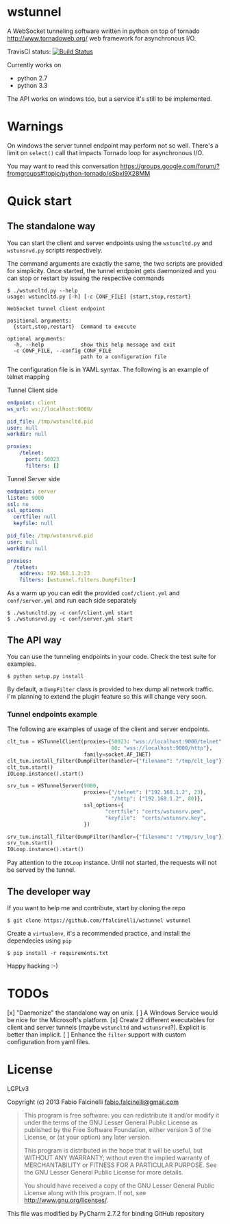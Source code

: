 wstunnel
========

A WebSocket tunneling software written in python on top of tornado http://www.tornadoweb.org/ web framework for asynchronous I/O.

TravisCI status: [![Build Status](https://travis-ci.org/ffalcinelli/wstunnel.png)](https://travis-ci.org/ffalcinelli/wstunnel)

Currently works on

* python 2.7
* python 3.3

The API works on windows too, but a service it's still to be implemented.

Warnings
========

On windows the server tunnel endpoint may perform not so well. There's a limit on `select()` call that impacts Tornado
loop for asynchronous I/O.

You may want to read this conversation https://groups.google.com/forum/?fromgroups#!topic/python-tornado/oSbxI9X28MM

Quick start
===========

The standalone way
------------------

You can start the client and server endpoints using the `wstuncltd.py` and `wstunsrvd.py` scripts respectively.

The command arguments are exactly the same, the two scripts are provided for simplicity. Once started, the tunnel endpoint
gets daemonized and you can stop or restart by issuing the respective commands

    $ ./wstuncltd.py --help
    usage: wstuncltd.py [-h] [-c CONF_FILE] {start,stop,restart}

    WebSocket tunnel client endpoint

    positional arguments:
      {start,stop,restart}  Command to execute

    optional arguments:
      -h, --help            show this help message and exit
      -c CONF_FILE, --config CONF_FILE
                            path to a configuration file



The configuration file is in YAML syntax. The following is an example of telnet mapping

Tunnel Client side

```yaml
endpoint: client
ws_url: ws://localhost:9000/

pid_file: /tmp/wstuncltd.pid
user: null
workdir: null

proxies:
    /telnet:
      port: 50023
      filters: []
```

Tunnel Server side

```yaml
endpoint: server
listen: 9000
ssl: no
ssl_options:
  certfile: null
  keyfile: null

pid_file: /tmp/wstunsrvd.pid
user: null
workdir: null

proxies:
  /telnet:
    address: 192.168.1.2:23
    filters: [wstunnel.filters.DumpFilter]
```

As a warm up you can edit the provided `conf/client.yml` and `conf/server.yml` and run each side separately

    $ ./wstuncltd.py -c conf/client.yml start
    $ ./wstunsrvd.py -c conf/server.yml start


The API way
-----------

You can use the tunneling endpoints in your code. Check the test suite for examples.

    $ python setup.py install

By default, a `DumpFilter` class is provided to hex dump all network traffic.
I'm planning to extend the plugin feature so this will change very soon.

### Tunnel endpoints example

The following are examples of usage of the client and server endpoints.


```python
clt_tun = WSTunnelClient(proxies={50023: "wss://localhost:9000/telnet",
                                  80: "wss://localhost:9000/http"},
                         family=socket.AF_INET)
clt_tun.install_filter(DumpFilter(handler={"filename": "/tmp/clt_log"}))
clt_tun.start()
IOLoop.instance().start()
```

```python
srv_tun = WSTunnelServer(9000,
                         proxies={"/telnet": ("192.168.1.2", 23),
                                  "/http": ("192.168.1.2", 80)},
                         ssl_options={
                                "certfile": "certs/wstunsrv.pem",
                                "keyfile":  "certs/wstunsrv.key",
                         })

srv_tun.install_filter(DumpFilter(handler={"filename": "/tmp/srv_log"}))
srv_tun.start()
IOLoop.instance().start()
```

Pay attention to the `IOLoop` instance. Until not started, the requests will not be served by the tunnel.


The developer way
-------------------

If you want to help me and contribute, start by cloning the repo

    $ git clone https://github.com/ffalcinelli/wstunnel wstunnel

Create a `virtualenv`, it's a recommended practice, and install the dependecies using `pip`

    $ pip install -r requirements.txt

Happy hacking :-)

TODOs
=====

[x] "Daemonize" the standalone way on unix.
[ ] A Windows Service would be nice for the Microsoft's platform.
[x] Create 2 different executables for client and server tunnels (maybe `wstuncltd` and `wstunsrvd`?). Explicit is better than implicit.
[ ] Enhance the `filter` support with custom configuration from yaml files.

License
=======

LGPLv3

Copyright (c) 2013 Fabio Falcinelli <fabio.falcinelli@gmail.com>

> This program is free software: you can redistribute it and/or modify
> it under the terms of the GNU Lesser General Public License as published by
> the Free Software Foundation, either version 3 of the License, or
> (at your option) any later version.
>
> This program is distributed in the hope that it will be useful,
> but WITHOUT ANY WARRANTY; without even the implied warranty of
> MERCHANTABILITY or FITNESS FOR A PARTICULAR PURPOSE.  See the
> GNU Lesser General Public License for more details.
>
> You should have received a copy of the GNU Lesser General Public License
> along with this program.  If not, see <http://www.gnu.org/licenses/>.


This file was modified by PyCharm 2.7.2 for binding GitHub repository